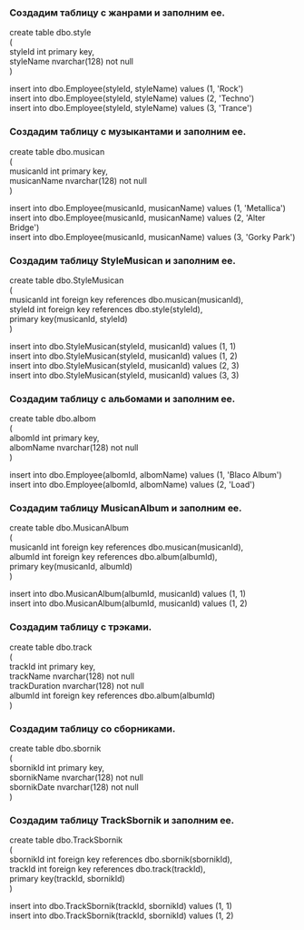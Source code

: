 ### Создадим таблицу c жанрами и заполним ее.  
create table dbo.style  
(  
	styleId int primary key,  
	styleName nvarchar(128) not null  
)  

insert into dbo.Employee(styleId, styleName) values (1, 'Rock')  
insert into dbo.Employee(styleId, styleName) values (2, 'Techno')  
insert into dbo.Employee(styleId, styleName) values (3, 'Trance')  


### Создадим таблицу c музыкантами и заполним ее.  
create table dbo.musican  
(  
	musicanId int primary key,  
	musicanName nvarchar(128) not null  
)  

insert into dbo.Employee(musicanId, musicanName) values (1, 'Metallica')  
insert into dbo.Employee(musicanId, musicanName) values (2, 'Alter Bridge')  
insert into dbo.Employee(musicanId, musicanName) values (3, 'Gorky Park')  

### Создадим таблицу StyleMusican и заполним ее.  
create table dbo.StyleMusican  
(  
	musicanId int foreign key references dbo.musican(musicanId),  
	styleId int foreign key references dbo.style(styleId),  
	primary key(musicanId, styleId)  
)  

insert into dbo.StyleMusican(styleId, musicanId) values (1, 1)  
insert into dbo.StyleMusican(styleId, musicanId) values (1, 2)  
insert into dbo.StyleMusican(styleId, musicanId) values (2, 3)  
insert into dbo.StyleMusican(styleId, musicanId) values (3, 3)  

### Создадим таблицу c альбомами и заполним ее.  
create table dbo.albom  
(  
	albomId int primary key,  
	albomName nvarchar(128) not null  
)  

insert into dbo.Employee(albomId, albomName) values (1, 'Blaco Album')  
insert into dbo.Employee(albomId, albomName) values (2, 'Load')   

### Создадим таблицу MusicanAlbum и заполним ее.  
create table dbo.MusicanAlbum  
(  
	musicanId int foreign key references dbo.musican(musicanId),  
	albumId int foreign key references dbo.album(albumId),  
	primary key(musicanId, albumId)  
)  

insert into dbo.MusicanAlbum(albumId, musicanId) values (1, 1)  
insert into dbo.MusicanAlbum(albumId, musicanId) values (1, 2)  

### Создадим таблицу с трэками.  
create table dbo.track  
(  
	trackId int primary key,  
	trackName nvarchar(128) not null  
  trackDuration nvarchar(128) not null  
  albumId int foreign key references dbo.album(albumId)   
)  

### Создадим таблицу со сборниками.  
create table dbo.sbornik  
(  
	sbornikId int primary key,  
	sbornikName nvarchar(128) not null  
  sbornikDate nvarchar(128) not null   
)  

### Создадим таблицу TrackSbornik и заполним ее.  
create table dbo.TrackSbornik  
(  
	sbornikId int foreign key references dbo.sbornik(sbornikId),  
	trackId int foreign key references dbo.track(trackId),  
	primary key(trackId, sbornikId)  
)  

insert into dbo.TrackSbornik(trackId, sbornikId) values (1, 1)  
insert into dbo.TrackSbornik(trackId, sbornikId) values (1, 2) 
